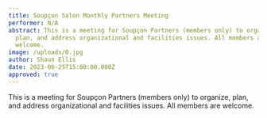 ```yaml
---
title: Soupçon Salon Monthly Partners Meeting
performer: N/A
abstract: This is a meeting for Soupçon Partners (members only) to organize,
  plan, and address organizational and facilities issues. All members are
  welcome.
image: /uploads/0.jpg
author: Shaun Ellis
date: 2023-06-25T15:00:00.000Z
approved: true
---
```

This is a meeting for Soupçon Partners (members only) to organize, plan, and address organizational and facilities issues. All members are welcome.
